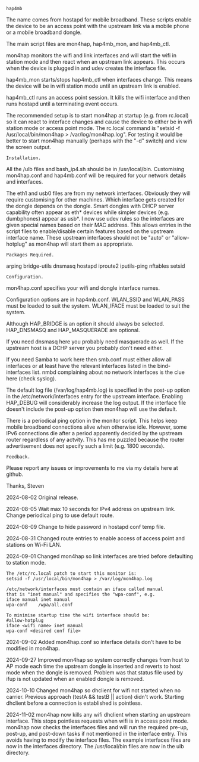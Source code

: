     hap4mb

The name comes from hostapd for mobile broadband.  These scripts
enable the device to be an access point with the upstream link
via a mobile phone or a mobile broadband dongle.

The main script files are mon4hap, hap4mb_mon, and hap4mb_ctl.

mon4hap monitors the wifi and link interfaces and will start
the wifi in station mode and then react when an upstream link
appears.  This occurs when the device is plugged in and udev
creates the interface file.

hap4mb_mon starts/stops hap4mb_ctl when interfaces change.  This
means the device will be in wifi station mode until an upstream link
is enabled.

hap4mb_ctl runs an access point session.  It kills the wifi interface
and then runs hostapd until a terminating event occurs.

The recommended setup is to start mon4hap at startup (e.g. from
rc.local) so it can react to interface changes and cause the device
to either be in wifi station mode or access point mode.  The rc.local
command is "setsid -f /usr/local/bin/mon4hap > /var/log/mon4hap.log".
For testing it would be better to start mon4hap manually (perhaps with
the "-d" switch) and view the screen output.

    Installation.

All the /ulb files and bash_ip4.sh should be in /usr/local/bin.
Customising mon4hap.conf and hap4mb.conf will be required for your
network details and interfaces.

The eth1 and usb0 files are from my network interfaces.
Obviously they will require customising for other machines.
Which interface gets created for the dongle depends on the dongle.
Smart dongles with DHCP server capability often appear as eth*
devices while simpler devices (e.g. dumbphones) appear as usb*.
I now use udev rules so the interfaces are given special names
based on their MAC address.  This allows entries in the script
files to enable/disable certain features based on the upstream
interface name.  These upstream interfaces should not be "auto"
or "allow-hotplug" as mon4hap will start them as appropriate.


    Packages Required.

arping
bridge-utils
dnsmasq
hostapd
iproute2
iputils-ping
nftables
setsid

    Configuration.

mon4hap.conf specifies your wifi and dongle interface names.

Configuration options are in hap4mb.conf.
WLAN_SSID and WLAN_PASS must be loaded to suit the system.
WLAN_IFACE must be loaded to suit the system.

Although HAP_BRIDGE is an option it should always be selected.
HAP_DNSMASQ and HAP_MASQUERADE are optional.

If you need dnsmasq here you probably need masquerade as well.
If the upstream host is a DCHP server you probably don't need either.

If you need Samba to work here then smb.conf must either allow
all interfaces or at least have the relevant interfaces listed
in the bind-interfaces list.  nmbd complaining about no network
interfaces is the clue here (check syslog).

The default log file (/var/log/hap4mb.log) is specified in the
post-up option in the /etc/network/interfaces entry for the
upstream interface.  Enabling HAP_DEBUG will considerably increase
the log output.  If the interface file doesn't include the post-up
option then mon4hap will use the default.

There is a periodical ping option in the monitor script.  This
helps keep mobile broadband connections alive when otherwise idle.
However, some IPv6 connections die after a period apparently
decided by the upstream router regardless of any actvity.  This has
me puzzled because the router advertisement does not specify such
a limit (e.g. 1800 seconds).


    Feedback.

Please report any issues or improvements to me via my details here
at github.

Thanks,
Steven

2024-08-02  Original release.

2024-08-05
    Wait max 10 seconds for IPv4 address on upstream link.
    Change periodical ping to use default route.

2024-08-09
    Change to hide password in hostapd conf temp file.

2024-08-31
    Changed route entries to enable access of access point
    and stations on Wi-Fi LAN.

2024-09-01
    Changed mon4hap so link interfaces are tried before
    defaulting to station mode.

    The /etc/rc.local patch to start this monitor is:
    setsid -f /usr/local/bin/mon4hap > /var/log/mon4hap.log

    /etc/network/interfaces must contain an iface called manual
    that is "inet manual" and specifies the "wpa-conf", e.g.
    iface manual inet manual
    wpa-conf    /wpa/all.conf

    To minimise startup time the wifi interface should be:
    #allow-hotplug
    iface <wifi name> inet manual
    wpa-conf <desired conf file>

2024-09-02
    Added mon4hap.conf so interface details don't have
    to be modified in mon4hap.

2024-09-27
    Improved mon4hap so system correctly changes from host
    to AP mode each time the upstream dongle is inserted and
    reverts to host mode when the dongle is removed.  Problem
    was that status file used by ifup is not updated when an
    enabled dongle is removed.

2024-10-10
    Changed mon4hap so dhclient for wifi not started when no carrier.
    Previous approach (testA && testB || action) didn't work.
    Starting dhclient before a connection is established is pointless.

2024-11-02
    mon4hap now kills any wifi dhclient when starting an upstream
    interface.  This stops pointless requests when wifi is in access
    point mode.
    mon4hap now checks the interfaces files and will run the required
    pre-up, post-up, and post-down tasks if not mentioned in the
    interface entry.  This avoids having to modify the interface
    files.
    The example interfaces files are now in the interfaces directory.
    The /usr/local/bin files are now in the ulb directory.
